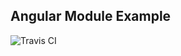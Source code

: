 ## Angular Module Example
![Travis CI](https://travis-ci.org/ng-app-framework/common.svg?branch=master)

